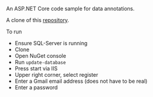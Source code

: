 An ASP.NET Core code sample for data annotations.

A clone of this [repository](https://github.com/Sagar-Jaybhay/LearnAspNetCore).

To run 

- Ensure SQL-Server is running
- Clone
- Open NuGet console
- Run `update-database`
- Press start via IIS
- Upper right corner, select register
- Enter a Gmail email address (does not have to be real)
- Enter a password

